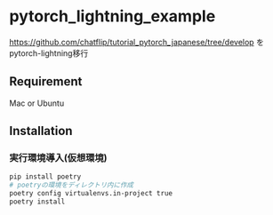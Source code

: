 pytorch_lightning_example
====

https://github.com/chatflip/tutorial_pytorch_japanese/tree/develop をpytorch-lightning移行

## Requirement
Mac or Ubuntu

## Installation
### 実行環境導入(仮想環境)
``` bash
pip install poetry
# poetryの環境をディレクトリ内に作成
poetry config virtualenvs.in-project true
poetry install
```